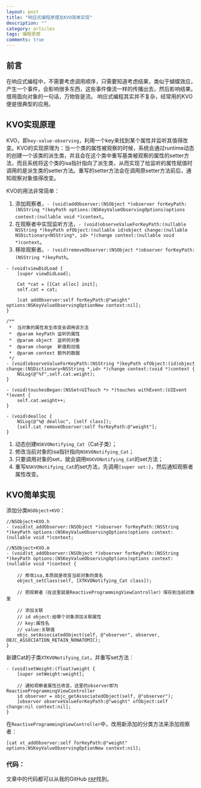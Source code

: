 ```yaml
---
layout: post
title: "响应式编程原理及KVO简单实现"
description: ""
category: articles
tags: 编程思想
comments: true
---
```


## 前言

在响应式编程中，不需要考虑调用顺序，只需要知道考虑结果，类似于蝴蝶效应，产生一个事件，会影响很多东西，这些事件像流一样的传播出去，然后影响结果。借用面向对象的一句话，万物皆是流。
响应式编程其实并不复杂，经常用的KVO便是很典型的应用。

## KVO实现原理

KVO，即`key-value-observing`，利用一个key来找到某个属性并监听其值得改变。KVO的实现原理为：当一个类的属性被观察的时候，系统会通过runtime动态的创建一个该类的派生类，并且会在这个类中重写基类被观察的属性的setter方法，而且系统将这个类的isa指针指向了派生类，从而实现了给监听的属性赋值时调用的是派生类的setter方法。重写的setter方法会在调用原setter方法前后，通知观察对象值得改变。

KVO的用法非常简单：

1. 添加观察者，`- (void)addObserver:(NSObject *)observer forKeyPath:(NSString *)keyPath options:(NSKeyValueObservingOptions)options context:(nullable void *)context`。
2. 在观察者中实现监听方法，`- (void)observeValueForKeyPath:(nullable NSString *)keyPath ofObject:(nullable id)object change:(nullable NSDictionary<NSString*, id> *)change context:(nullable void *)context`。
3. 移除观察者。`- (void)removeObserver:(NSObject *)observer forKeyPath:(NSString *)keyPath`。

```objc
- (void)viewDidLoad {
    [super viewDidLoad];
    
    Cat *cat = [[Cat alloc] init];
    self.cat = cat;
    
    [cat addObserver:self forKeyPath:@"weight" options:NSKeyValueObservingOptionNew context:nil];
}

/**
 *  当对象的属性发生改变会调用该方法
 *  @param keyPath 监听的属性
 *  @param object  监听的对象
 *  @param change  新值和旧值
 *  @param context 额外的数据
 */
- (void)observeValueForKeyPath:(NSString *)keyPath ofObject:(id)object change:(NSDictionary<NSString *,id> *)change context:(void *)context {
    NSLog(@"%f",self.cat.weight);
}

- (void)touchesBegan:(NSSet<UITouch *> *)touches withEvent:(UIEvent *)event {
    self.cat.weight++;
}

- (void)dealloc {
    NSLog(@"%@ dealloc", [self class]);
    [self.cat removeObserver:self forKeyPath:@"weight"];
}
```

1. 动态创建`NSKVONotifying_Cat`（Cat子类）；
2. 修改当前对象的isa指针指向`NSKVONotifying_Cat`；
3. 只要调用对象的set，就会调用`NSKVONotifying_Cat`的set方法；
4. 重写`NSKVONotifying_Cat`的set方法，先调用`[super set:]`，然后通知观察者属性改变。

## KVO简单实现

添加分类`NSObject+KVO`：

```objc
//NSObject+KVO.h
- (void)xt_addObserver:(NSObject *)observer forKeyPath:(NSString *)keyPath options:(NSKeyValueObservingOptions)options context:(nullable void *)context;

//NSObject+KVO.m
- (void)xt_addObserver:(NSObject *)observer forKeyPath:(NSString *)keyPath options:(NSKeyValueObservingOptions)options context:(nullable void *)context {
    
    // 修改isa,本质就是改变当前对象的类名
    object_setClass(self, [XTKVONotifying_Cat class]);
    
    // 把观察者（在这里就是ReactiveProgrammingViewController）保存到当前对象里
    
    // 添加关联
    // id object:给哪个对象添加关联属性
    // key:属性名
    // value:关联值
    objc_setAssociatedObject(self, @"observer", observer, OBJC_ASSOCIATION_RETAIN_NONATOMIC);
}
```

新建Cat的子类`XTKVONotifying_Cat`，并重写set方法：

```objc
- (void)setWeight:(float)weight {
    [super setWeight:weight];
    
    // 通知观察者属性已改变，这里的observer即为ReactiveProgrammingViewController
    id observer = objc_getAssociatedObject(self, @"observer");
    [observer observeValueForKeyPath:@"weight" ofObject:self change:nil context:nil];
}
```

在`ReactiveProgrammingViewController`中，改用新添加的分类方法来添加观察者：

```objc
[cat xt_addObserver:self forKeyPath:@"weight" options:NSKeyValueObservingOptionNew context:nil];
```


### 代码：
文章中的代码都可以从我的GitHub [`FRP`](https://github.com/lettleprince/FRP)找到。


